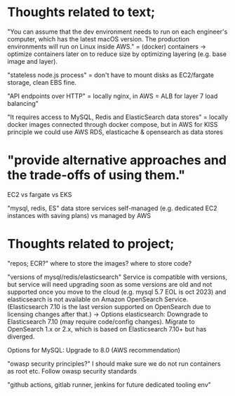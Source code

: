 # Thoughts related to text;
"You can assume that the dev environment needs to run on each engineer's computer, which has the latest macOS version. The production environments will run on Linux inside AWS."
= (docker) containers  -> optimize containers later on to reduce size by optimizing layering (e.g. base image and layer).


"stateless node.js process"
= don't have to mount disks as EC2/fargate storage, clean EBS fine.

"API endpoints over HTTP"
= locally nginx, in AWS = ALB for layer 7 load balancing"

"It requires access to MySQL, Redis and ElasticSearch data stores"
= locally docker images connected through docker compose, but in AWS 
for KISS principle we could use AWS RDS, elasticache & opensearch as data stores


"provide alternative approaches and the trade-offs of using them."
=
EC2 vs fargate vs EKS

"mysql, redis, ES"
data store services self-managed (e.g. dedicated EC2 instances with saving plans)
vs managed by AWS


# Thoughts related to project;

"repos; ECR?"
where to store the images? where to store code?

"versions of mysql/redis/elasticsearch"
Service is compatible with versions, but service will need upgrading soon as some versions are old and not supported once you move to the cloud (e.g. mysql 5.7 EOL is oct 2023)
and elasticsearch is not available on Amazon OpenSearch Service. (Elasticsearch 7.10 is the last version supported on OpenSearch due to licensing changes after that.)
->
Options elasticsearch:
Downgrade to Elasticsearch 7.10 (may require code/config changes).
Migrate to OpenSearch 1.x or 2.x, which is based on Elasticsearch 7.10+ but has diverged.

Options for MySQL:
Upgrade to 8.0 (AWS recommendation)


"owasp security principles?"
I should make sure we do not run containers as root etc.
Follow owasp security standards

"github actions, gitlab runner, jenkins for future dedicated tooling env"

